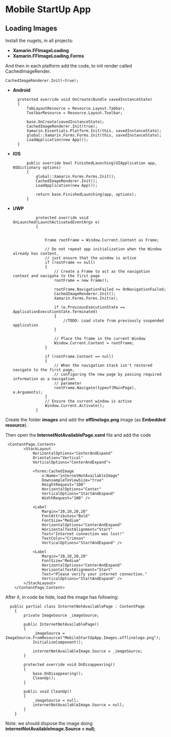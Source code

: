 # Mobile StartUp App

## Loading Images


Install the nugets, in all projects:

* **Xamarin.FFImageLoading**
* **Xamarin.FFImageLoading.Forms**

And then in each platform add the code, to init render called CachedImageRender.

    CachedImageRenderer.Init(~true);

* **Android**


        protected override void OnCreate(Bundle savedInstanceState)
        {
            TabLayoutResource = Resource.Layout.Tabbar;
            ToolbarResource = Resource.Layout.Toolbar;

            base.OnCreate(savedInstanceState);
            CachedImageRenderer.Init(true);
            Xamarin.Essentials.Platform.Init(this, savedInstanceState);
            global::Xamarin.Forms.Forms.Init(this, savedInstanceState);
            LoadApplication(new App());
        }

* **IOS**


            public override bool FinishedLaunching(UIApplication app, NSDictionary options)
            {
                global::Xamarin.Forms.Forms.Init();
                CachedImageRenderer.Init();
                LoadApplication(new App());

                return base.FinishedLaunching(app, options);
            }
* **UWP**


                protected override void OnLaunched(LaunchActivatedEventArgs e)
                {


                    Frame rootFrame = Window.Current.Content as Frame;

                    // Do not repeat app initialization when the Window already has content,
                    // just ensure that the window is active
                    if (rootFrame == null)
                    {
                        // Create a Frame to act as the navigation context and navigate to the first page
                        rootFrame = new Frame();

                        rootFrame.NavigationFailed += OnNavigationFailed;
                        CachedImageRenderer.Init();
                        Xamarin.Forms.Forms.Init(e);

                        if (e.PreviousExecutionState == ApplicationExecutionState.Terminated)
                        {
                            //TODO: Load state from previously suspended application
                        }

                        // Place the frame in the current Window
                        Window.Current.Content = rootFrame;
                    }

                    if (rootFrame.Content == null)
                    {
                        // When the navigation stack isn't restored navigate to the first page,
                        // configuring the new page by passing required information as a navigation
                        // parameter
                        rootFrame.Navigate(typeof(MainPage), e.Arguments);
                    }
                    // Ensure the current window is active
                    Window.Current.Activate();
                }


Create the folder **images** and add the **offlinelogo.png** image (as **Embedded resource**).

Then open the **InternetNotAvailablePage.xaml** file and add the code

     <ContentPage.Content>
            <StackLayout
                HorizontalOptions="CenterAndExpand"
                Orientation="Vertical"
                VerticalOptions="CenterAndExpand">

                <forms:CachedImage
                    x:Name="internetNotAvailableImage"
                    DownsampleToViewSize="true"
                    HeightRequest="100"
                    HorizontalOptions="Center"
                    VerticalOptions="StartAndExpand"
                    WidthRequest="100" />

                <Label
                    Margin="20,10,20,20"
                    FontAttributes="Bold"
                    FontSize="Medium"
                    HorizontalOptions="CenterAndExpand"
                    HorizontalTextAlignment="Start"
                    Text="Internet connection was lost!"
                    TextColor="Crimson"
                    VerticalOptions="StartAndExpand" />

                <Label
                    Margin="20,10,20,20"
                    FontSize="Medium"
                    HorizontalOptions="CenterAndExpand"
                    HorizontalTextAlignment="Start"
                    Text="Please verify your internet connection."
                    VerticalOptions="StartAndExpand" />
            </StackLayout>
        </ContentPage.Content>


After it, in code be hide, load the image has following:


      public partial class InternetNotAvailablePage : ContentPage
        {
            private ImageSource _imageSource;

            public InternetNotAvailablePage()
            {
                _imageSource = ImageSource.FromResource("MobileStartUpApp.Images.offlinelogo.png");
                InitializeComponent();

                internetNotAvailableImage.Source = _imageSource;
            }

            protected override void OnDisappearing()
            {
                base.OnDisappearing();
                CleanUp();
            }

            public void CleanUp()
            {
                _imageSource = null;
                internetNotAvailableImage.Source = null;
            }
        }

Note: we should dispose the image doing **internetNotAvailableImage.Source = null;**
